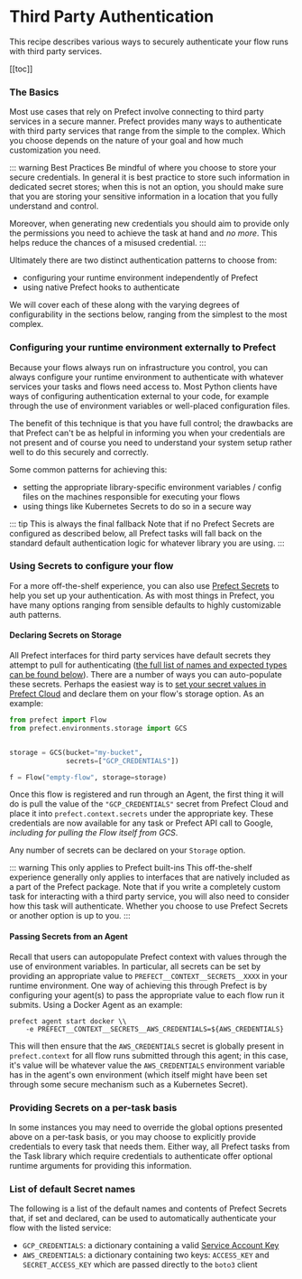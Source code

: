 # Third Party Authentication

This recipe describes various ways to securely authenticate your flow runs with third party services.

[[toc]]

### The Basics 

Most use cases that rely on Prefect involve connecting to third party services in a secure manner.  Prefect provides many ways to authenticate with third party services that range from the simple to the complex.  Which you choose depends on the nature of your goal and how much customization you need.  

::: warning Best Practices
Be mindful of where you choose to store your secure credentials.  In general it is best practice to store such information in dedicated secret stores; when this is not an option, you should make sure that you are storing your sensitive information in a location that you fully understand and control.  

Moreover, when generating new credentials you should aim to provide only the permissions you need to achieve the task at hand and _no more_.  This helps reduce the chances of a misused credential.
:::

Ultimately there are two distinct authentication patterns to choose from:

- configuring your runtime environment independently of Prefect
- using native Prefect hooks to authenticate

We will cover each of these along with the varying degrees of configurability in the sections below, ranging from the simplest to the most complex.

### Configuring your runtime environment externally to Prefect

Because your flows always run on infrastructure you control, you can always configure your runtime environment to authenticate with whatever services your tasks and flows need access to.  Most Python clients have ways of configuring authentication external to your code, for example through the use of environment variables or well-placed configuration files. 

The benefit of this technique is that you have full control; the drawbacks are that Prefect can't be as helpful in informing you when your credentials are not present and of course you need to understand your system setup rather well to do this securely and correctly.

Some common patterns for achieving this:
- setting the appropriate library-specific environment variables / config files on the machines responsible for executing your flows
- using things like Kubernetes Secrets to do so in a secure way

::: tip This is always the final fallback
Note that if no Prefect Secrets are configured as described below, all Prefect tasks will fall back on the standard default authentication logic for whatever library you are using. 
:::

### Using Secrets to configure your flow

For a more off-the-shelf experience, you can also use [Prefect Secrets](../concepts/secrets.html) to help you set up your authentication.  As with most things in Prefect, you have many options ranging from sensible defaults to highly customizable auth patterns.

#### Declaring Secrets on Storage <Badge text="Cloud"/>

All Prefect interfaces for third party services have default secrets they attempt to pull for authenticating ([the full list of names and expected types can be found below](#list-of-default-secret-names)).  There are a number of ways you can auto-populate these secrets.  Perhaps the easiest way is to [set your secret values in Prefect Cloud](../concepts/secrets.html#setting-a-secret) and declare them on your flow's storage option.  As an example:

```python
from prefect import Flow
from prefect.environments.storage import GCS


storage = GCS(bucket="my-bucket", 
              secrets=["GCP_CREDENTIALS"])

f = Flow("empty-flow", storage=storage)
```

Once this flow is registered and run through an Agent, the first thing it will do is pull the value of the `"GCP_CREDENTIALS"` secret from Prefect Cloud and place it into `prefect.context.secrets` under the appropriate key.  These credentials are now available for any task or Prefect API call to Google, _including for pulling the Flow itself from GCS_.

Any number of secrets can be declared on your `Storage` option.

::: warning This only applies to Prefect built-ins
This off-the-shelf experience generally only applies to interfaces that are natively included as a part of the Prefect package. Note that if you write a completely custom task for interacting with a third party service, you will also need to consider how this task will authenticate.  Whether you choose to use Prefect Secrets or another option is up to you.
:::

#### Passing Secrets from an Agent

Recall that users can autopopulate Prefect context with values through the use of environment variables.  In particular, all secrets can be set by providing an appropriate value to `PREFECT__CONTEXT__SECRETS__XXXX` in your runtime environment.  One way of achieving this through Prefect is by configuring your agent(s) to pass the appropriate value to each flow run it submits.  Using a Docker Agent as an example:

```
prefect agent start docker \\
    -e PREFECT__CONTEXT__SECRETS__AWS_CREDENTIALS=${AWS_CREDENTIALS}
```

This will then ensure that the `AWS_CREDENTIALS` secret is globally present in `prefect.context` for all flow runs submitted through this agent; in this case, it's value will be whatever value the `AWS_CREDENTIALS` environment variable has in the agent's own environment (which itself might have been set through some secure mechanism such as a Kubernetes Secret).

### Providing Secrets on a per-task basis

In some instances you may need to override the global options presented above on a per-task basis, or you may choose to explicitly provide credentials to every task that needs them.  Either way, all Prefect tasks from the Task library which require credentials to authenticate offer optional runtime arguments for providing this information.


### List of default Secret names

The following is a list of the default names and contents of Prefect Secrets that, if set and declared, can be used to automatically authenticate your flow with the listed service:

- `GCP_CREDENTIALS`: a dictionary containing a valid [Service Account Key](https://cloud.google.com/docs/authentication/getting-started)
- `AWS_CREDENTIALS`: a dictionary containing two keys: `ACCESS_KEY` and `SECRET_ACCESS_KEY` which are passed directly to the `boto3` client
